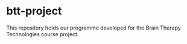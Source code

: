 # btt-project
This repository holds our programme developed for the Brain Therapy Technologies course project.
